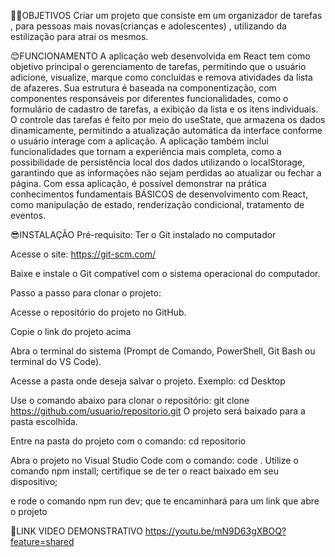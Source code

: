 👍🏻OBJETIVOS
Criar um projeto que consiste em um organizador de tarefas , para pessoas mais novas(crianças e adolescentes) , utilizando da estilização para atrai os mesmos.


😊FUNCIONAMENTO
A aplicação web desenvolvida em React tem como objetivo principal o gerenciamento de tarefas, permitindo que o usuário adicione, visualize, marque como concluídas e remova atividades da lista de afazeres. Sua estrutura é baseada na componentização, com componentes responsáveis por diferentes funcionalidades, como o formulário de cadastro de tarefas, a exibição da lista e os itens individuais. O controle das tarefas é feito por meio do useState, que armazena os dados dinamicamente, permitindo a atualização automática da interface conforme o usuário interage com a aplicação. A aplicação também inclui funcionalidades que tornam a experiência mais completa, como a possibilidade de persistência local dos dados utilizando o localStorage, garantindo que as informações não sejam perdidas ao atualizar ou fechar a página. Com essa aplicação, é possível demonstrar na prática conhecimentos fundamentais BÁSICOS de desenvolvimento com React, como manipulação de estado, renderização condicional, tratamento de eventos.


😎INSTALAÇÃO
Pré-requisito: Ter o Git instalado no computador

Acesse o site: https://git-scm.com/

Baixe e instale o Git compatível com o sistema operacional do computador.

Passo a passo para clonar o projeto:

Acesse o repositório do projeto no GitHub.

Copie o link do projeto acima 

Abra o terminal do sistema (Prompt de Comando, PowerShell, Git Bash ou terminal do VS Code).

Acesse a pasta onde deseja salvar o projeto. Exemplo:
cd Desktop

Use o comando abaixo para clonar o repositório:
git clone https://github.com/usuario/repositorio.git
O projeto será baixado para a pasta escolhida.

Entre na pasta do projeto com o comando:
cd repositorio

Abra o projeto no Visual Studio Code com o comando: code .
Utilize o comando npm install;
certifique se de ter o react baixado em seu dispositivo;

e rode o comando npm run dev;
que te encaminhará para um link que abre o projeto          


🤨LINK VIDEO DEMONSTRATIVO 
https://youtu.be/mN9D63gXBOQ?feature=shared
